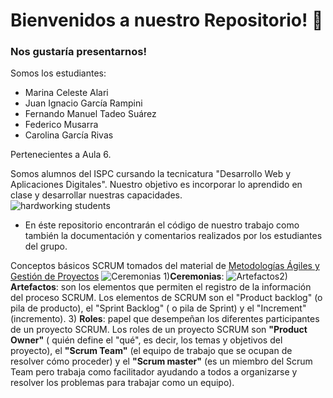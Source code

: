 



<h1> Bienvenidos a nuestro Repositorio!  &#129409 </h1>
  
 <h3>  Nos gustaría presentarnos! </h3> 
  
  Somos los estudiantes:
  - Marina Celeste Alari
  - Juan Ignacio García Rampini
  - Fernando Manuel Tadeo Suárez
  - Federico Musarra 
  - Carolina García Rivas
  
  Pertenecientes a Aula 6. 
  
  
 Somos alumnos del ISPC cursando la tecnicatura "Desarrollo Web y Aplicaciones Digitales". Nuestro objetivo es incorporar lo aprendido en clase y desarrollar nuestras capacidades.  
  ![hardworking students](https://user-images.githubusercontent.com/106404328/172562213-1633de4f-60e1-441d-9310-9cd1c8bd5614.gif)

  
  
  - En éste repositorio encontrarán el código de nuestro trabajo como también la documentación y comentarios realizados por los estudiantes del grupo.
  
  
Conceptos básicos SCRUM tomados del material de [Metodologías Ágiles y Gestión de Proyectos](https://acceso.ispc.edu.ar/mod/book/view.php?id=22421)
![Ceremonias](https://pbs.twimg.com/media/Ec45085XkAEmRz9.jpg) 1)**Ceremonias**: 
![Artefactos](https://kzi.mx/wp-content/uploads/2020/03/artefactos_de_scrum-1024x436.png)2) **Artefactos**: son los elementos que permiten el registro de la información del proceso SCRUM. Los elementos de SCRUM son el "Product backlog" (o pila de producto), el "Sprint Backlog" ( o pila de Sprint) y el "Increment" (incremento).
3) **Roles**: papel que desempeñan los diferentes participantes de un proyecto SCRUM. Los roles de un proyecto SCRUM son **"Product Owner"** ( quién define el "qué", es decir, los temas y objetivos del proyecto), el **"Scrum Team"** (el equipo de trabajo que se ocupan de resolver cómo proceder) y el **"Scrum master"** (es un miembro del Scrum Team pero trabaja como facilitador ayudando a todos a organizarse y resolver los problemas para trabajar como un equipo). 

